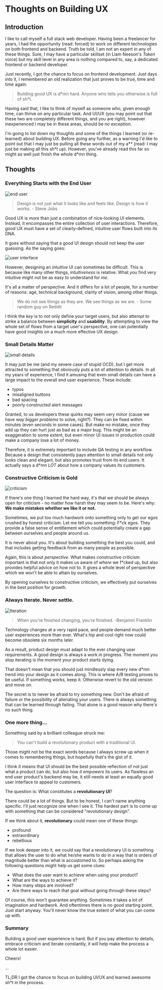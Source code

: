 # Thoughts on Building UX

## Introduction

I like to call myself a full stack web developer. Having been a freelancer for years, I had the opportunity (read: forced) to work on different technologies on both frontend and backend. Truth be told, I am not an expert in any of these things. Sure, I may have a particular skillset (in Liam Neeson's _Taken_ voice) but my skill level in any area is nothing compared to, say, a dedicated frontend or backend developer.

Just recently, I got the chance to focus on frontend development. Just days into it, I remembered an old realization that just proves to be true, time and time again:

> Building good UX is d&ast;mn hard. Anyone who tells you otherwise is full of sh&ast;t.

Having said that, I like to think of myself as someone who, given enough time, can thrive on any particular task. And UI/UX (you may point out that these two are completely different things, and you are right), however inexperienced I may be in these areas, should be no exception.

I'm going to list down my thoughts and some of the things I learned (or re-learned) about building UX. Before going any further, as a warning I'd like to point out that I may just be pulling all these words out of my a&ast;&ast; (read: I may just be making all this sh&ast;t up). However, you've already read this far so might as well just finish the whole d&ast;mn thing.

## Thoughts

### Everything Starts with the End User

![end user](https://www.commitstrip.com/wp-content/uploads/2017/08/Strip-Le-codeur-arros%C3%A9-english.jpg "http://www.commitstrip.com/en/2017/08/03/its-an-improvement/")

> Design is not just what it looks like and feels like. Design is how it works. - Steve Jobs

Good UX is more than just a combination of nice-looking UI elements. Instead, it encompasses the entire collection of user interactions. Therefore, good UX must have a set of  clearly-defined, intuitive user flows built into its DNA.

It goes without saying that a good UI design should not keep the user guessing. As the saying goes:

![user interface](https://media.licdn.com/mpr/mpr/shrinknp_800_800/AAEAAQAAAAAAAAZKAAAAJDIwODMxYjdhLTgyMTktNDk3Zi05NzAxLTQ0ZmJiOGUzZTQwNg.jpg "https://www.linkedin.com/pulse/ux-tips-patrick-leinen")

However, designing an _intuitive_ UI  can sometimes be difficult. This is because like many other things, _intuitiveness_ is relative.
What _you_ find very intuitive might not be as easy to understand for _me_.

It's all a matter of perspective. And it differs for a lot of people, for a number of reasons: age, technical background, clarity of vision, among other things.

> We do not see things as they are. We see things as we are. - Some random guy on Reddit

I think the _key_ is to not only define your target users, but also attempt to strike a balance between **simplicity** and **usability**. By attempting to view the whole set of flows from a target user's perspective, one can potentially have good insights on a much more effective UX design.

### Small Details Matter

![small details](https://s3.amazonaws.com/lowres.cartoonstock.com/business-commerce-hr-personnel_department-detail-trouser-absent_minded-dwh110621_low.jpg "https://www.cartoonstock.com/directory/p/personal_departments.asp")

It may just be me (and my severe case of stupid OCD), but I get more attracted to something that obviously puts a lot of attention to details. In all my years of experience, I find it amusing that even small details can have a large impact to the overall end user experience. These include:

- typos
- misaligned buttons
- bad spacing
- poorly constructed alert messages

Granted, to us developers these quirks may seem very minor (cause we have _way bigger problems_ to solve, right?). They can be fixed within minutes (even seconds in some cases). But make no mistake, once they add up they can hurt just as bad as a major bug. This might be an exaggeration to some extent, but even minor UI issues in production could make a company lose a lot of money.

Therefore, it is extremely important to include QA testing in any workflow. Because a design that consistently pays attention to small details not only looks clean and elegant, but also promotes trust from its end users. It actually says a d&ast;mn _LOT_ about how a company values its customers.

### Constructive Criticism is Gold

![criticism](https://viralviralvideos.com/wp-content/uploads/meme/2014/03/-Comics---Criticism-Funny-MEME-GIF.jpg "https://www.viralviralvideos.com/2014/03/06/comics-criticism/")

If there's one thing I learned the hard way, it's that we should be always open for criticism - no matter how harsh they may seem to be. Here's why: **We make mistakes whether we like it or not.**

Sometimes, we put too much hardwork onto something only to get our egos crushed by honest criticism. Let me tell you something: F&ast;ck egos. They provide a false sense of entitlement which could potentially create a gap between ourselves and people around us.

It is never about you. It's about building something the best you could, and that includes getting feedback from as many people as possible.

Again, this is about _perspective_. What makes constructive criticism important is that not only it makes us aware of _where_ we f&ast;cked up, but also provides helpful advice on how not to. It gives a whole level of perspective which we won't be able to attain by ourselves.

By opening ourselves to constructive criticism, we effectively put ourselves in the best position for growth.

### Always Iterate. Never settle.

![Iteration](https://i.imgflip.com/qvha5.jpg "https://imgflip.com/i/qvha5")

> When you're finished changing, you're finished. -Benjamin Franklin

Technology changes at a very rapid pace, and people demand much better user experiences more than ever. What's hip and cool right now could become obsolete six months later.

As a result, product design must adapt to the ever changing user requirements. A good design is always a work in progress. The moment you stop iterating is the moment your product starts dying.

That doesn't mean that you should just mindlessly slap every new d&ast;mn trend into your design as it comes along. This is where A/B testing proves to be useful. If something works, keep it. Otherwise revert to the old version and move on.

The secret is to never be afraid to try something new. Don't be afraid of failure or the possibility of alienating your users. There is always something that can be learned through failing. That alone is a good reason why there's no such thing.

### One more thing...

Something said by a brilliant colleague struck me:

> You can't build a revolutionary product with a traditional UI.

Those might not be the exact words because I always screw up when it comes to remembering things, but hopefully that's the gist of it.

I think it means that UI should be the best possible reflection of not just what a product can do, but also how _it empowers_ its users. As flawless an end user product's backend may be, it still needs at least an equally good user interface to appeal to customers.

The question is: What constitutes a **revolutionary UI**?

There could be a lot of things. But to be honest, I can't name anything specific. I'll just recognize one when I see it. The hardest part is to come up with something that can be considered "revolutionary design".

If we think about it, **revolutionary** could mean one of these things:

- profound
- extraordinary
- rebellious

If we look deeper into it, we could say that a revolutionary UI is something that allows the user to do what he/she wants to do in a way that is orders of magnitude better than what is accustomed to. So perhaps asking the following questions might help us get some clues:

- What does the user want to achieve when using your product?
- What are the ways to achieve it?
- How many steps are involved?
- Are there ways to reach that goal without going through these steps?

Of course, this won't guarantee anything. Sometimes it takes a lot of imagination and hardwork. And oftentimes there is no good starting point. Just start anyway. You'll never know the true extent of what you can come up with.

### Summary

Building a good user experience is hard. But if you pay attention to details, embrace criticism and iterate constantly, it will help make the process a whole lot easier.

Cheers!

...

TL;DR I got the chance to focus on building UI/UX and learned awesome sh&ast;t in the process.
